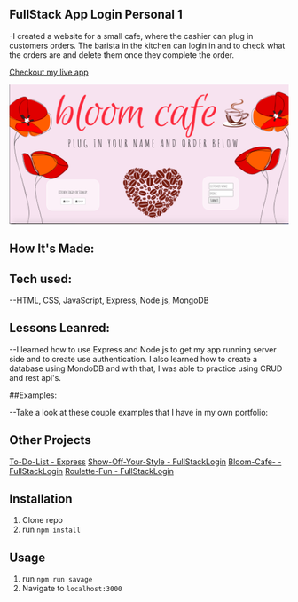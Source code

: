 
## FullStack App Login Personal 1

-I created a website for a small cafe, where the cashier can plug in customers orders. The barista in the kitchen can login in and to check what the orders are and delete them once they complete the order.  

[Checkout my live app](https://bloom-cafe.herokuapp.com/)

![Bloom Cafe](public/bloomscreen.png)

## How It's Made:

## Tech used:

--HTML, CSS, JavaScript, Express, Node.js, MongoDB

## Lessons Leanred:

--I learned how to use Express and Node.js to get my app running server side and to create use authentication. I also learned how to create a database using MondoDB and with that, I was able to practice using CRUD and rest api's.

##Examples:

--Take a look at these couple examples that I have in my own portfolio:

## Other Projects
[To-Do-List - Express](https://personalexpressflowers.herokuapp.com/)
[Show-Off-Your-Style - FullStackLogin](https://show-your-style.herokuapp.com/)
[Bloom-Cafe- - FullStackLogin](https://bloom-cafe.herokuapp.com/)
[Roulette-Fun - FullStackLogin](https://bloom-cafe.herokuapp.com/)

## Installation

1. Clone repo
2. run `npm install`

## Usage

1. run `npm run savage`
2. Navigate to `localhost:3000`
